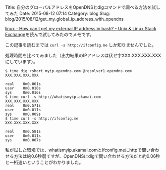 Title: 自分のグローバルアドレスをOpenDNSとdigコマンドで調べる方法を試してみた
Date: 2015-08-12 07:14
Category: blog
Slug: blog/2015/08/12/get_my_global_ip_address_with_opendns

[linux - How can I get my external IP address in bash? - Unix & Linux Stack Exchange](http://unix.stackexchange.com/questions/22615/how-can-i-get-my-external-ip-address-in-bash/81699)を読んで試してみたのでメモです。

この記事を読むまでは `curl -s http://ifconfig.me` しか知りませんでした。

処理時間を比べてみました（出力結果のIPアドレスは伏せ字XXX.XXX.XXX.XXXにしています）。

```
$ time dig +short myip.opendns.com @resolver1.opendns.com
XXX.XXX.XXX.XXX

real    0m0.061s
user    0m0.010s
sys     0m0.016s
$ time curl -s http://whatismyip.akamai.com
XXX.XXX.XXX.XXX
real    0m0.571s
user    0m0.011s
sys     0m0.009s
$ time curl -s http://ifconfig.me
XXX.XXX.XXX.XXX

real    0m0.581s
user    0m0.011s
sys     0m0.007s
```

私が試した環境では、whatismyip.akamai.comとifconfig.meにhttpで問い合わせる方法は約0.6秒弱ですが、OpenDNSにdigで問い合わせる方法だと約0.06秒と一桁速いということがわかりました。
